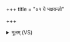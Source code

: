 +++
title = "०१ ये भक्षयन्तो"

+++
<details><summary>मूलम् (VS)</summary>

ये भ॒क्षय॑न्तो॒ न वसू॑न्यानृ॒धुर्यान॒ग्नयो॑ अ॒न्वत॑प्यन्त॒ धिष्ण्याः॑। या तेषा॑मव॒या दुरि॑ष्टिः॒ स्वि॑ष्टिं न॒स्तां कृ॑णवद्वि॒श्वक॑र्मा ॥
</details>